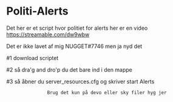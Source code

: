 # Politi-Alerts
Det her er et script hvor politiet for alerts her er en video https://streamable.com/dw9wbw

Det er ikke lavet af mig NUGGET#7746 men ja nyd det

#1 download scriptet 

#2 så dra'g and dro'p du det bare ind i den mappe

#3 så åbner du server_resources.cfg og skriver start Alerts




                   Brug det kun på devo eller sky filer hyg jer 
